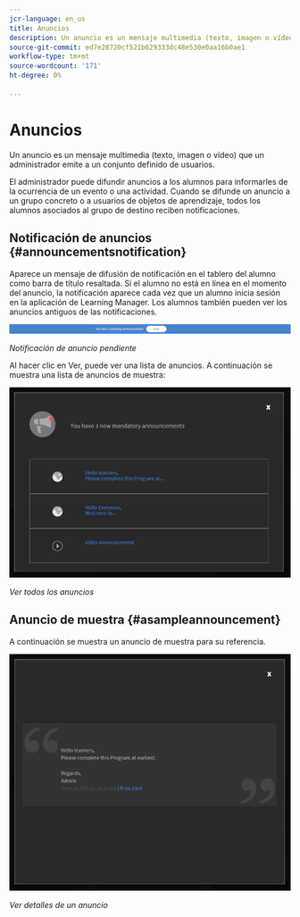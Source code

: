 ```yaml
---
jcr-language: en_us
title: Anuncios
description: Un anuncio es un mensaje multimedia (texto, imagen o vídeo) que un administrador emite a un conjunto definido de usuarios.
source-git-commit: ed7e28720cf521b629333dc48e530e0aa16b0ae1
workflow-type: tm+mt
source-wordcount: '171'
ht-degree: 0%

---
```




# Anuncios

Un anuncio es un mensaje multimedia (texto, imagen o vídeo) que un administrador emite a un conjunto definido de usuarios.

El administrador puede difundir anuncios a los alumnos para informarles de la ocurrencia de un evento o una actividad. Cuando se difunde un anuncio a un grupo concreto o a usuarios de objetos de aprendizaje, todos los alumnos asociados al grupo de destino reciben notificaciones.

## Notificación de anuncios {#announcementsnotification}

Aparece un mensaje de difusión de notificación en el tablero del alumno como barra de título resaltada. Si el alumno no está en línea en el momento del anuncio, la notificación aparece cada vez que un alumno inicia sesión en la aplicación de Learning Manager. Los alumnos también pueden ver los anuncios antiguos de las notificaciones.

![](assets/pending-announcements.png)

*Notificación de anuncio pendiente*

Al hacer clic en Ver, puede ver una lista de anuncios. A continuación se muestra una lista de anuncios de muestra:

![](assets/learner-announcements-list.png)

*Ver todos los anuncios*

## Anuncio de muestra {#asampleannouncement}

A continuación se muestra un anuncio de muestra para su referencia.

![](assets/announcement-details.png)

*Ver detalles de un anuncio*

